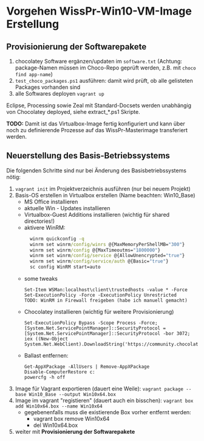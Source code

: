 # Vorgehen WissPr-Win10-VM-Image Erstellung

## Provisionierung der Softwarepakete

1. chocolatey Software ergänzen/updaten im `software.txt` (Achtung: package-Namen müssen im Choco-Repo geprüft werden, z.B. mit `choco find app-name`)
2. `test_choco_packages.ps1` ausführen: damit wird prüft, ob alle gelisteten Packages vorhanden sind
3. alle Softwares deployen `vagrant up`

Eclipse, Processing sowie Zeal mit Standard-Docsets werden unabhängig von Chocolatey deployed, siehe  extract_*.ps1 Skripte.

**TODO:** Damit ist das Virtualbox-Image fertig konfiguriert und kann über noch zu definierende Prozesse auf das WissPr-Masterimage transferiert werden.


## Neuerstellung des Basis-Betriebssystems
Die folgenden Schritte sind nur bei Änderung des Basisbetriebssystems nötig:

1. `vagrant init` im Projektverzeichnis ausführen (nur bei neuem Projekt)
1. Basis-OS erstellen in Virtualbox erstellen (Name beachten: Win10_Base)
    - MS Office installieren
    - aktuelle Win - Updates installieren
    - Virtualbox-Guest Additions installieren (wichtig für shared directories!)
    - aktivere WinRM:
        ```cmd
          winrm quickconfig -q
          winrm set winrm/config/winrs @{MaxMemoryPerShellMB="300"}
          winrm set winrm/config @{MaxTimeoutms="1800000"}
          winrm set winrm/config/service @{AllowUnencrypted="true"}
          winrm set winrm/config/service/auth @{Basic="true"}
          sc config WinRM start=auto
        ```
    - some tweaks
        ```
        Set-Item WSMan:localhost\client\trustedhosts -value * -Force
        Set-ExecutionPolicy -Force -ExecutionPolicy Unrestricted
        TODO: WinRM in Firewall freigeben (habe ich manuell gemacht)
        ```
    - Chocolatey installieren (wichtig für weitere Provisionierung)
      ```
      Set-ExecutionPolicy Bypass -Scope Process -Force; [System.Net.ServicePointManager]::SecurityProtocol = [System.Net.ServicePointManager]::SecurityProtocol -bor 3072;
      iex ((New-Object System.Net.WebClient).DownloadString('https://community.chocolatey.org/install.ps1'))
      ```    
    - Ballast entfernen:
      ```
      Get-AppXPackage -AllUsers | Remove-AppXPackage
      Disable-ComputerRestore c:
      powercfg -h off    
      ```
1. Image für Vagrant exportieren (dauert eine Weile): `vagrant package --base Win10_Base --output Win10x64.box`
1. Image im vagrant "registieren" (dauert auch ein bisschen): `vagrant box add Win10x64.box --name Win10x64`
      - gegebenenfalls muss die existierende Box vorher entfernt werden:
          - vagrant box remove Win10x64
          - del Win10x64.box
1. weiter mit **Provisionierung der Softwarepakete**


<!--
## What happens on provisioning

1. all items from software.txt are installed usin chocolatey
2. eclipse is extracted from local portable edition, desktop shortcut is created
3. processin is extracted from local portable edition, desktop shortcut is created
4. zeal docsets are extracted and installed  

## Lokale Chocolatey-Repos

https://www.ipswitch.com/blog/setting-up-an-internal-chocolatey-package-repository
-->
